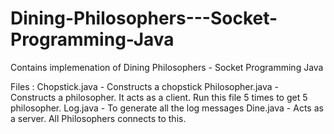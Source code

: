 # Dining-Philosophers---Socket-Programming-Java
Contains implemenation of Dining Philosophers - Socket Programming Java

Files : 
Chopstick.java - Constructs a chopstick
Philosopher.java - Constructs a philosopher. It acts as a client. Run this file 5 times to get 5 philosopher.
Log.java - To generate all the log messages
Dine.java - Acts as a server. All Philosophers connects to this.
